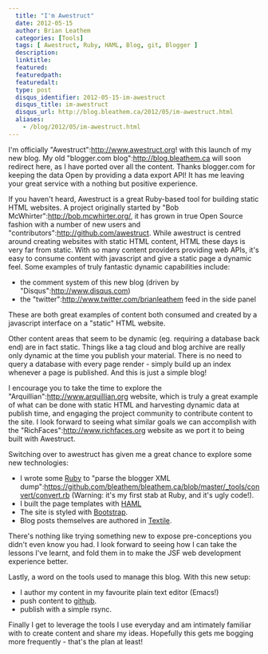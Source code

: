 ```yaml
---
  title: "I'm Awestruct"
  date: 2012-05-15
  author: Brian Leathem
  categories: [Tools]
  tags: [ Awestruct, Ruby, HAML, Blog, git, Blogger ]
  description:
  linktitle:
  featured:
  featuredpath:
  featuredalt:
  type: post
  disqus_identifier: 2012-05-15-im-awestruct
  disqus_title: im-awestruct
  disqus_url: http://blog.bleathem.ca/2012/05/im-awestruct.html
  aliases:
    - /blog/2012/05/im-awestruct.html
---
```


I'm officially "Awestruct":http://www.awestruct.org! with this launch of my new blog.  My old "blogger.com blog":http://blog.bleathem.ca will soon redirect here, as I have ported over all the content.  Thanks blogger.com for keeping the data Open by providing a data export API!  It has me leaving your great service with a nothing but positive experience.

If you haven't heard, Awestruct is a great Ruby-based tool for building static HTML websites.  A project originally started by "Bob McWhirter":http://bob.mcwhirter.org/, it has grown in true Open Source fashion with a number of new users and "contributors":http://github.com/awestruct.  While awestruct is centred around creating websites with static HTML content, HTML these days is very far from static.  With so many content providers providing web APIs, it's easy to consume content with javascript and give a static page a dynamic feel.  Some examples of truly fantastic dynamic capabilities include:

* the comment system of this new blog (driven by "Disqus":http://www.disqus.com)
* the "twitter":http://www.twitter.com/brianleathem feed in the side panel

These are both great examples of content both consumed and created by a javascript interface on a "static" HTML website.

Other content areas that seem to be dynamic (eg. requiring a database back end) are in fact static.  Things like a tag cloud and blog archive are really only dynamic at the time you publish your material.  There is no need to query a database with every page render - simply build up an index whenever a page is published.  And this is just a simple blog!

I encourage you to take the time to explore the "Arquillian":http://www.arquillian.org website, which is truly a great example of what can be done with static HTML and harvesting dynamic data at publish time, and engaging the project community to contribute content to the site.  I look forward to seeing what similar goals we can accomplish with the "RichFaces":http://www.richfaces.org website as we port it to being built with Awestruct.

Switching over to awestruct has given me a great chance to explore some new technologies:

* I wrote some [Ruby](http://ruby-lang.org) to "parse the blogger XML dump":https://github.com/bleathem/bleathem.ca/blob/master/_tools/convert/convert.rb (Warning: it's my first stab at Ruby, and it's ugly code!).
* I built the page templates with [HAML](http://haml-lang.com)
* The site is styled with [Bootstrap](http://twitter.github.com/bootstrap/).
* Blog posts themselves are authored in [Textile](http://en.wikipedia.org/wiki/Textile_(markup_language)).

There's nothing like trying something new to expose pre-conceptions you didn't even know you had.  I look forward to seeing how I can take the lessons I've learnt, and fold them in to make the JSF web development experience better.

Lastly, a word on the tools used to manage this blog.  With this new setup:

* I author my content in my favourite plain text editor (Emacs!)
* push content to [github](http://github.com/bleathem/bleathem.ca).
* publish with a simple rsync.

Finally I get to leverage the tools I use everyday and am intimately familiar with to create content and share my ideas.  Hopefully this gets me bogging more frequently - that's the plan at least!
